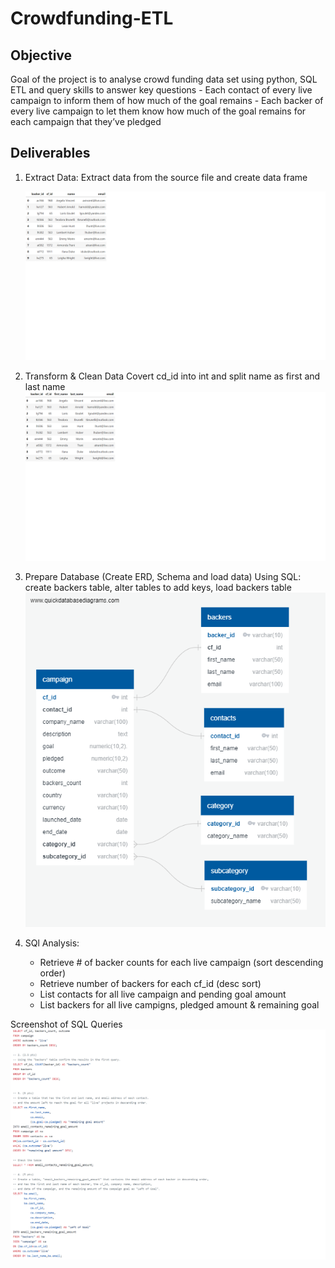 # Crowdfunding-ETL

## Objective

   Goal of the project is to analyse crowd funding data set using python, SQL ETL and query skills to answer key questions
    - Each contact of every live campaign to inform them of how much of the goal remains
    - Each backer of every live campaign to let them know how much of the goal remains for each campaign that they’ve pledged

## Deliverables

1. Extract Data:
      Extract data from the source file and create data frame
      
      ![](https://github.com/SuniAnalytics/Crowdfunding-ETL/blob/main/ScreenShot1_Deliverable1.png)
      
2. Transform & Clean Data
      Covert cd_id into int and split name as first and last name
   ![](https://github.com/SuniAnalytics/Crowdfunding-ETL/blob/main/ScreenShot2_Deliverable2.png)

3. Prepare Database (Create ERD, Schema and load data)
    Using SQL: create backers table, alter tables to add keys, load backers table
    ![](https://github.com/SuniAnalytics/Crowdfunding-ETL/blob/main/crowdfunding_db_relationships.png)

4. SQl Analysis:

   - Retrieve # of backer counts for each live campaign (sort descending order)
   - Retrieve number of backers for each cf_id (desc sort)
   - List contacts for all live campaign and pending goal amount
   - List backers for all live campigns, pledged amount & remaining goal
  
  Screenshot of SQL Queries
![](https://github.com/SuniAnalytics/Crowdfunding-ETL/blob/main/ScreenShot3_Deliverable4.png)

